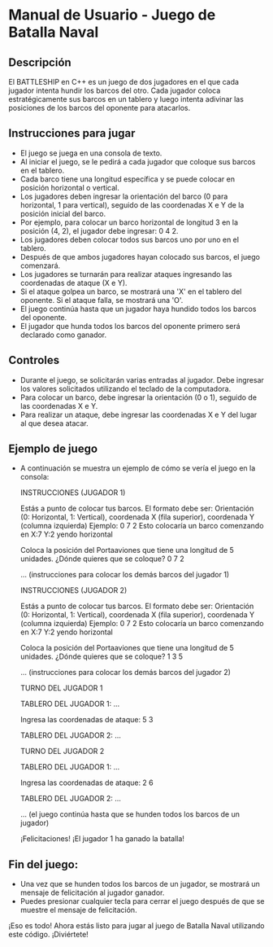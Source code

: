 # Manual de Usuario - Juego de Batalla Naval

## Descripción
El BATTLESHIP en C++ es un juego de dos jugadores en el que cada jugador intenta hundir los barcos del otro. Cada jugador coloca estratégicamente sus barcos en un tablero y luego intenta adivinar las posiciones de los barcos del oponente para atacarlos.

## Instrucciones para jugar
- El juego se juega en una consola de texto.
- Al iniciar el juego, se le pedirá a cada jugador que coloque sus barcos en el tablero.
- Cada barco tiene una longitud específica y se puede colocar en posición horizontal o vertical.
- Los jugadores deben ingresar la orientación del barco (0 para horizontal, 1 para vertical), seguido de las coordenadas X e Y de la posición inicial del barco.
- Por ejemplo, para colocar un barco horizontal de longitud 3 en la posición (4, 2), el jugador debe ingresar: 0 4 2.
- Los jugadores deben colocar todos sus barcos uno por uno en el tablero.
- Después de que ambos jugadores hayan colocado sus barcos, el juego comenzará.
- Los jugadores se turnarán para realizar ataques ingresando las coordenadas de ataque (X e Y).
- Si el ataque golpea un barco, se mostrará una 'X' en el tablero del oponente. Si el ataque falla, se mostrará una 'O'.
- El juego continúa hasta que un jugador haya hundido todos los barcos del oponente.
- El jugador que hunda todos los barcos del oponente primero será declarado como ganador.

## Controles
- Durante el juego, se solicitarán varias entradas al jugador. Debe ingresar los valores solicitados utilizando el teclado de la computadora.
- Para colocar un barco, debe ingresar la orientación (0 o 1), seguido de las coordenadas X e Y.
- Para realizar un ataque, debe ingresar las coordenadas X e Y del lugar al que desea atacar.

## Ejemplo de juego
- A continuación se muestra un ejemplo de cómo se vería el juego en la consola:

  INSTRUCCIONES (JUGADOR 1)

  Estás a punto de colocar tus barcos. El formato debe ser:
  Orientación (0: Horizontal, 1: Vertical), coordenada X (fila superior), coordenada Y (columna izquierda)
  Ejemplo: 0 7 2 Esto colocaría un barco comenzando en X:7 Y:2 yendo horizontal

  Coloca la posición del Portaaviones que tiene una longitud de 5 unidades.
  ¿Dónde quieres que se coloque? 0 7 2

  ... (instrucciones para colocar los demás barcos del jugador 1)

  INSTRUCCIONES (JUGADOR 2)

  Estás a punto de colocar tus barcos. El formato debe ser:
  Orientación (0: Horizontal, 1: Vertical), coordenada X (fila superior), coordenada Y (columna izquierda)
  Ejemplo: 0 7 2 Esto colocaría un barco comenzando en X:7 Y:2 yendo horizontal

  Coloca la posición del Portaaviones que tiene una longitud de 5 unidades.
  ¿Dónde quieres que se coloque? 1 3 5

  ... (instrucciones para colocar los demás barcos del jugador 2)

  TURNO DEL JUGADOR 1

  TABLERO DEL JUGADOR 1:
  ...

  Ingresa las coordenadas de ataque: 5 3

  TABLERO DEL JUGADOR 2:
  ...

  TURNO DEL JUGADOR 2

  TABLERO DEL JUGADOR 1:
  ...

  Ingresa las coordenadas de ataque: 2 6

  TABLERO DEL JUGADOR 2:
  ...

  ... (el juego continúa hasta que se hunden todos los barcos de un jugador)

  ¡Felicitaciones! ¡El jugador 1 ha ganado la batalla!

## Fin del juego:
- Una vez que se hunden todos los barcos de un jugador, se mostrará un mensaje de felicitación al jugador ganador.
- Puedes presionar cualquier tecla para cerrar el juego después de que se muestre el mensaje de felicitación.

¡Eso es todo! Ahora estás listo para jugar al juego de Batalla Naval utilizando este código. ¡Diviértete!
